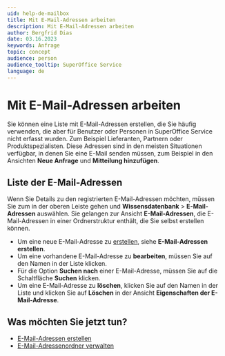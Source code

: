 ```yaml
---
uid: help-de-mailbox
title: Mit E-Mail-Adressen arbeiten
description: Mit E-Mail-Adressen arbeiten
author: Bergfrid Dias
date: 03.16.2023
keywords: Anfrage
topic: concept
audience: person
audience_tooltip: SuperOffice Service
language: de
---
```


# Mit E-Mail-Adressen arbeiten

Sie können eine Liste mit E-Mail-Adressen erstellen, die Sie häufig verwenden, die aber für Benutzer oder Personen in SuperOffice Service nicht erfasst wurden. Zum Beispiel Lieferanten, Partnern oder Produktspezialisten. Diese Adressen sind in den meisten Situationen verfügbar, in denen Sie eine E-Mail senden müssen, zum Beispiel in den Ansichten **Neue Anfrage** und **Mitteilung hinzufügen**.

## Liste der E-Mail-Adressen

Wenn Sie Details zu den registrierten E-Mail-Adressen möchten, müssen Sie zum <i class="ph ph-list" aria-label="Hauptmenü"></i> in der oberen Leiste gehen und **Wissensdatenbank** > **E-Mail-Adressen** auswählen. Sie gelangen zur Ansicht **E-Mail-Adressen**, die E-Mail-Adressen in einer Ordnerstruktur enthält, die Sie selbst erstellen können.

* Um eine neue E-Mail-Adresse zu [erstellen][2], siehe **E-Mail-Adressen erstellen**.
* Um eine vorhandene E-Mail-Adresse zu **bearbeiten**, müssen Sie auf den Namen in der Liste klicken.
* Für die Option **Suchen nach** einer E-Mail-Adresse, müssen Sie auf die Schaltfläche **Suchen** klicken.
* Um eine E-Mail-Adresse zu **löschen**, klicken Sie auf den Namen in der Liste und klicken Sie auf **Löschen** in der Ansicht **Eigenschaften der E-Mail-Adresse**.

## Was möchten Sie jetzt tun?

* [E-Mail-Adressen erstellen][2]
* [E-Mail-Adressenordner verwalten][3]

<!-- Referenced links -->
[2]: add-email-address.md
[3]: manage-folders.md

